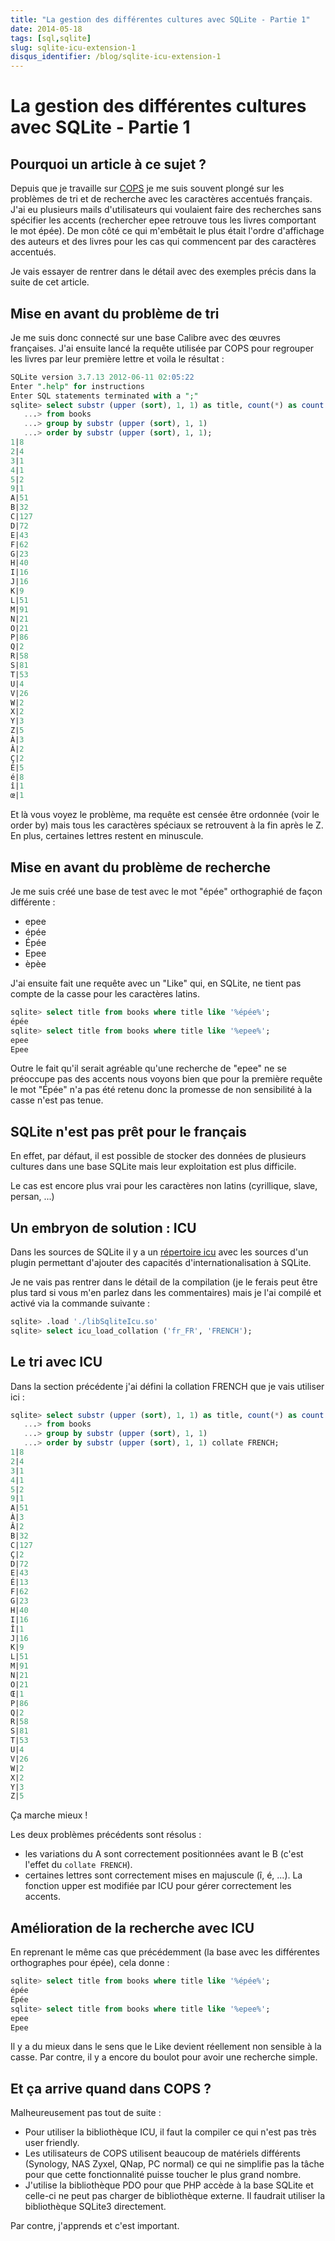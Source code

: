 ```yaml
---
title: "La gestion des différentes cultures avec SQLite - Partie 1"
date: 2014-05-18
tags: [sql,sqlite]
slug: sqlite-icu-extension-1
disqus_identifier: /blog/sqlite-icu-extension-1
---
```

# La gestion des différentes cultures avec SQLite - Partie 1

## Pourquoi un article à ce sujet ?

Depuis que je travaille sur [COPS](/fr/projects/calibre-opds-php-server) je me suis souvent plongé sur les problèmes de tri et de recherche avec les caractères accentués français. J'ai eu plusieurs mails d'utilisateurs qui voulaient faire des recherches sans spécifier les accents (rechercher epee retrouve tous les livres comportant le mot épée). De mon côté ce qui m'embêtait le plus était l'ordre d'affichage des auteurs et des livres pour les cas qui commencent par des caractères accentués.

Je vais essayer de rentrer dans le détail avec des exemples précis dans la suite de cet article.

## Mise en avant du problème de tri

Je me suis donc connecté sur une base Calibre avec des œuvres françaises. J'ai ensuite lancé la requête utilisée par COPS pour regrouper les livres par leur première lettre et voila le résultat :

```sql
SQLite version 3.7.13 2012-06-11 02:05:22
Enter ".help" for instructions
Enter SQL statements terminated with a ";"
sqlite> select substr (upper (sort), 1, 1) as title, count(*) as count
   ...> from books
   ...> group by substr (upper (sort), 1, 1)
   ...> order by substr (upper (sort), 1, 1);
1|8
2|4
3|1
4|1
5|2
9|1
A|51
B|32
C|127
D|72
E|43
F|62
G|23
H|40
I|16
J|16
K|9
L|51
M|91
N|21
O|21
P|86
Q|2
R|58
S|81
T|53
U|4
V|26
W|2
X|2
Y|3
Z|5
À|3
Â|2
Ç|2
É|5
é|8
î|1
œ|1
```

Et là vous voyez le problème, ma requête est censée être ordonnée (voir le order by) mais tous les caractères spéciaux se retrouvent à la fin après le Z. En plus, certaines lettres restent en minuscule.

## Mise en avant du problème de recherche

Je me suis créé une base de test avec le mot "épée" orthographié de façon différente :

 * epee
 * épée
 * Épée
 * Epee
 * èpèe

J'ai ensuite fait une requête avec un "Like" qui, en SQLite, ne tient pas compte de la casse pour les caractères latins.

```sql
sqlite> select title from books where title like '%épée%';
épée
sqlite> select title from books where title like '%epee%';
epee
Epee
```

Outre le fait qu'il serait agréable qu'une recherche de "epee" ne se préoccupe pas des accents nous voyons bien que pour la première requête le mot "Épée" n'a pas été retenu donc la promesse de non sensibilité à la casse n'est pas tenue.

## SQLite n'est pas prêt pour le français

En effet, par défaut, il est possible de stocker des données de plusieurs cultures dans une base SQLite mais leur exploitation est plus difficile.

Le cas est encore plus vrai pour les caractères non latins (cyrillique, slave, persan, ...)

## Un embryon de solution : ICU

Dans les sources de SQLite il y a un [répertoire icu](http://www.sqlite.org/src/tree?name=ext/icu) avec les sources d'un plugin permettant d'ajouter des capacités d'internationalisation à SQLite.

Je ne vais pas rentrer dans le détail de la compilation (je le ferais peut être plus tard si vous m'en parlez dans les commentaires) mais je l'ai compilé et activé via la commande suivante :

```sql
sqlite> .load './libSqliteIcu.so'
sqlite> select icu_load_collation ('fr_FR', 'FRENCH');
```

## Le tri avec ICU

Dans la section précédente j'ai défini la collation FRENCH que je vais utiliser ici :

```sql
sqlite> select substr (upper (sort), 1, 1) as title, count(*) as count
   ...> from books
   ...> group by substr (upper (sort), 1, 1)
   ...> order by substr (upper (sort), 1, 1) collate FRENCH;
1|8
2|4
3|1
4|1
5|2
9|1
A|51
À|3
Â|2
B|32
C|127
Ç|2
D|72
E|43
É|13
F|62
G|23
H|40
I|16
Î|1
J|16
K|9
L|51
M|91
N|21
O|21
Œ|1
P|86
Q|2
R|58
S|81
T|53
U|4
V|26
W|2
X|2
Y|3
Z|5
```

Ça marche mieux !

Les deux problèmes précédents sont résolus :

 * les variations du A sont correctement positionnées avant le B (c'est l'effet du `collate FRENCH`).
 * certaines lettres sont correctement mises en majuscule (î, é, ...). La fonction upper est modifiée par ICU pour gérer correctement les accents.

## Amélioration de la recherche avec ICU

En reprenant le même cas que précédemment (la base avec les différentes orthographes pour épée), cela donne :

```sql
sqlite> select title from books where title like '%épée%';
épée
Épée
sqlite> select title from books where title like '%epee%';
epee
Epee
```

Il y a du mieux dans le sens que le Like devient réellement non sensible à la casse. Par contre, il y a encore du boulot pour avoir une recherche simple.

## Et ça arrive quand dans COPS ?

Malheureusement pas tout de suite :

 * Pour utiliser la bibliothèque ICU, il faut la compiler ce qui n'est pas très user friendly.
 * Les utilisateurs de COPS utilisent beaucoup de matériels différents (Synology, NAS Zyxel, QNap, PC normal) ce qui ne simplifie pas la tâche pour que cette fonctionnalité puisse toucher le plus grand nombre.
 * J'utilise la bibliothèque PDO pour que PHP accède à la base SQLite et celle-ci ne peut pas charger de bibliothèque externe. Il faudrait utiliser la bibliothèque SQLite3 directement.

Par contre, j'apprends et c'est important.
